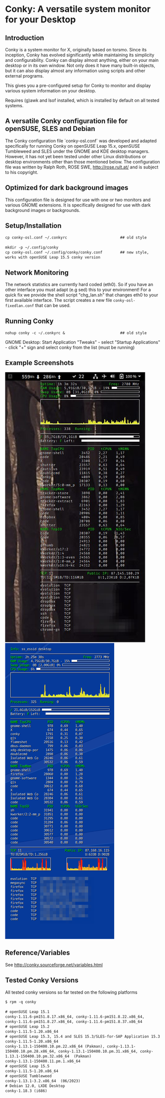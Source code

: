 <!-- vim:set fileencoding=utf8 fileformat=unix filetype=gfm tabstop=2 expandtab: -->

# Conky: A versatile system monitor for your Desktop

## Introduction

Conky is a system monitor for X, originally based on torsmo. Since its inception, Conky has evolved significantly while maintaining its simplicity and configurability. Conky can display almost anything, either on your main desktop or in its own window. Not only does it have many built-in objects, but it can also display almost any information using scripts and other external programs.

This gives you a pre-configured setup for Conky to monitor and display various system information on your desktop.

Requires (g)awk and lsof installed, which is installed by default on all tested systems.

## A versatile Conky configuration file for openSUSE, SLES and Debian

The Conky configuration file ´conky-osl.conf´ was developed and adapted specifically for running Conky on openSUSE Leap 15.x, openSUSE Tumbleweed and SLES under the GNOME and KDE desktop managers. However, it has not yet been tested under other Linux distributions or desktop environments other than those mentioned below. The configuration file was written by Ralph Roth, ROSE SWE, http://rose.rult.at/ and is subject to his copyright.

## Optimized for dark background images

This configuration file is designed for use with one or two monitors and various GNOME extensions. It is specifically designed for use with dark background images or backgrounds.

## Setup/Installation

    cp conky-osl.conf ~/.conkyrc                        ## old style

    mkdir -p ~/.config/conky
    cp conky-osl.conf ~/.config/conky/conky.conf        ## new style, works with openSUSE Leap 15.5 conky version

## Network Monitoring

The network statistics are currently hard coded (eth0). So if you have an other interface you must adapt (e.g sed) this to your environment! For a quick fix we provide the shell script "chg_lan.sh" that changes eth0 to your first available interface. The script creates a new file `conky-osl-fixedlan.conf` that can be used.

## Running Conky

    nohup conky -c ~/.conkyrc &                         ## old style

GNOME Desktop:  Start Application "Tweaks" - select "Startup Applications" - click "+" sign and select conky from the list (must be running)

## Example Screenshots

![Example Screenshot 1, GNOME Desktop](https://raw.githubusercontent.com/roseswe/conky-osl/master/ExampleOS152.jpeg "GNOME 15.2 Desktop Example (Dark Background)")
![Example Screenshot 2, GNOME Desktop](https://raw.githubusercontent.com/roseswe/conky-osl/master/ExampleOS155.png "GNOME 15.5 Desktop Example (Blue Background)")

## Reference/Variables

See <http://conky.sourceforge.net/variables.html>

## Tested Conky Versions

All tested conky versions so far tested on the following platforms

    $ rpm -q conky

    # openSUSE Leap 15.1
    conky-1.11.6-pm151.8.17.x86_64, conky-1.11.6-pm151.8.22.x86_64,
    conky-1.11.6-pm151.8.27.x86_64, conky-1.11.6-pm151.8.37.x86_64
    # openSUSE Leap 15.2
    conky-1.11.5-1.20.x86_64
    # openSUSE Leap 15.3, 15.4 and SLES 15.3/SLES-for-SAP Application 15.3
    conky-1.11.5-1.20.x86_64
    conky-1.13.1-150400.10.pm.22.x86_64 (Pakman), conky-1.13.1-150400.10.pm.28.x86_64, conky-1.13.1-150400.10.pm.31.x86_64, conky-1.13.1-150400.10.pm.32.x86_64  (Pakman)
    conky-1.13.1-150400.11.pm.1.x86_64
    # openSUSE Leap 15.5
    conky-1.11.5-1.20.x86_64
    # openSUSE Tumbleweed
    conky-1.13.1-3.2.x86_64  (06/2023)
    # Debian 12.0, LXDE Desktop
    conky-1.18.3 (i686)


<!-- $Id: README.md,v 1.19 2024/03/08 12:47:34 ralph Exp $ -->

